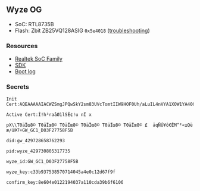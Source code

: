 Wyze OG
-------

- SoC: RTL8735B
- Flash: Zbit ZB25VQ128ASIG `0x5e4018` ([troubleshooting][1])

### Resources

- [Realtek SoC Family](https://www.amebaiot.com/en/ameba-arduino-summary/)
- [SDK](https://github.com/ambiot/ambpro2_arduino)
- [Boot log](https://github.com/ju5t3nc4s3/WYZE_OG_DATA/blob/main/boot_log.txt)

### Secrets

```
Init Cert:AQEAAAAAIACWZSmgJPQwSkY2sm83UVcTomtIIW9HOF0Uh/aLuIL4nVYA1XOW1YA40GFniHGugzDeMdgg6+8zuVibKSnZCk69GhLG1BirL2WNLlkUuzXinEn7hfKymJt6yEboh3gg2490Lw2Uin8F869Lj9KHwFmj2uoGdevLB1d1DqlchrmXw50i8j6QwM0r

Active Cert:Î!h³raåØìlSÊ¢!u nÏ x

pX\\T0äÏœ8© T0äÏœ8© T0äÏœ8© T0äÏœ8© T0äÏœ8© T0äÏœ8© £  äqÑÚ¥ô€ÊM^²«±Që æ/üÞ7+GW_GC1_D03F27758F5B

did:gw_429728658762293

pid:wyze_429730805317735

wyze_id:GW_GC1_D03F27758F5B

wyze_key:c33b937538570714045a4e0c12d67f9f

confirm_key:8e604e0122194037a110cda39b6f6106
```

[1]: https://github.com/themactep/openipc-wiki/blob/723845861de5acde328c9946fa2c3842895e7734/en/ingenic/soc.md#troubleshooting
